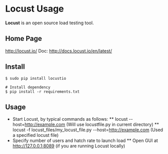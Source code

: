 Locust Usage
======
**Locust** is an open source load testing tool.

## Home Page
http://locust.io/
Doc: http://docs.locust.io/en/latest/

## Install
```
$ sudo pip install locustio

# Install dependency
$ pip install -r requirements.txt
```

## Usage
* Start Locust, by typical commands as follows:
** locust --host=http://example.com (Will use locustfile.py in current directory)
** locust -f locust_files/my_locust_file.py --host=http://example.com (Used a specified locust file)
* Specify number of users and hatch rate to launch load
** Open GUI at http://127.0.0.1:8089 (if you are running Locust locally)
